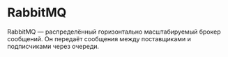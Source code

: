# RabbitMQ
RabbitMQ — распределённый горизонтально масштабируемый брокер сообщений. Он передаёт сообщения между поставщиками и подписчиками через очереди.